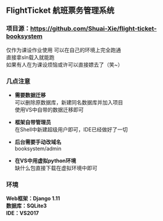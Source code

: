 ## FlightTicket 航班票务管理系统

### 项目源：https://github.com/Shuai-Xie/flight-ticket-booksystem

仅作为课设作业使用
可以在自己的环境上完全跑通  
直接拿sln载入就能跑  
如果有人在为课设烦恼或许可以直接嫖去了（笑~）

### 几点注意
+ **需要数据迁移**  
可以删除原数据库，新建同名数据库并加入项目  
使用VS中自带的数据迁移即可  

+ **框架自带管理员**  
在Shell中新建超级用户即可，IDE已经做好了一切

+ **后台需要手动改域名**  
booksystem/admin  

+ **在VS中用虚拟python环境**  
缺什么包直接下载在虚拟环境中即可  

### 环境  
**Web框架：Django 1.11**  
**数据库：SQLite3**  
**IDE：VS2017**  
